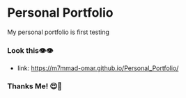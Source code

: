 # Personal Portfolio
My personal portfolio is first testing


### Look this👁️👁️
   * link: https://m7mmad-omar.github.io/Personal_Portfolio/
   

### Thanks Me! 😍🤩
